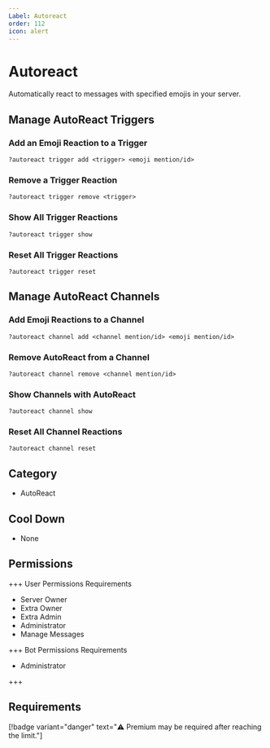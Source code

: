 ```yaml
---
Label: Autoreact
order: 112
icon: alert
---
```


# Autoreact

Automatically react to messages with specified emojis in your server.

## Manage AutoReact Triggers

### Add an Emoji Reaction to a Trigger

```
?autoreact trigger add <trigger> <emoji mention/id>
```

### Remove a Trigger Reaction

```
?autoreact trigger remove <trigger>
```

### Show All Trigger Reactions

```
?autoreact trigger show
```

### Reset All Trigger Reactions

```
?autoreact trigger reset
```

## Manage AutoReact Channels

### Add Emoji Reactions to a Channel

```
?autoreact channel add <channel mention/id> <emoji mention/id>
```

### Remove AutoReact from a Channel

```
?autoreact channel remove <channel mention/id>
```

### Show Channels with AutoReact

```
?autoreact channel show
```

### Reset All Channel Reactions

```
?autoreact channel reset
```

## Category

- AutoReact

## Cool Down

- None

## Permissions

+++ User Permissions Requirements

- Server Owner
- Extra Owner
- Extra Admin
- Administrator
- Manage Messages

+++ Bot Permissions Requirements

- Administrator

+++

## Requirements

[!badge variant="danger" text="⚠️ Premium may be required after reaching the limit."]
